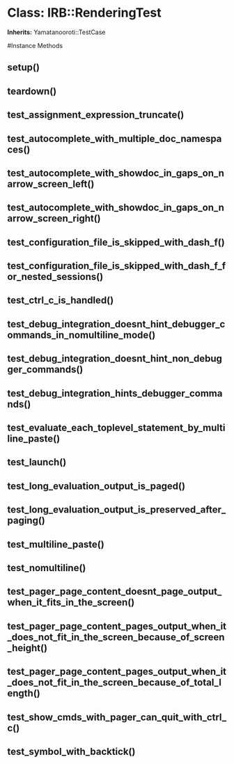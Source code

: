 # Class: IRB::RenderingTest
**Inherits:** Yamatanooroti::TestCase
    




#Instance Methods
## setup() [](#method-i-setup)

## teardown() [](#method-i-teardown)

## test_assignment_expression_truncate() [](#method-i-test_assignment_expression_truncate)

## test_autocomplete_with_multiple_doc_namespaces() [](#method-i-test_autocomplete_with_multiple_doc_namespaces)

## test_autocomplete_with_showdoc_in_gaps_on_narrow_screen_left() [](#method-i-test_autocomplete_with_showdoc_in_gaps_on_narrow_screen_left)

## test_autocomplete_with_showdoc_in_gaps_on_narrow_screen_right() [](#method-i-test_autocomplete_with_showdoc_in_gaps_on_narrow_screen_right)

## test_configuration_file_is_skipped_with_dash_f() [](#method-i-test_configuration_file_is_skipped_with_dash_f)

## test_configuration_file_is_skipped_with_dash_f_for_nested_sessions() [](#method-i-test_configuration_file_is_skipped_with_dash_f_for_nested_sessions)

## test_ctrl_c_is_handled() [](#method-i-test_ctrl_c_is_handled)

## test_debug_integration_doesnt_hint_debugger_commands_in_nomultiline_mode() [](#method-i-test_debug_integration_doesnt_hint_debugger_commands_in_nomultiline_mode)

## test_debug_integration_doesnt_hint_non_debugger_commands() [](#method-i-test_debug_integration_doesnt_hint_non_debugger_commands)

## test_debug_integration_hints_debugger_commands() [](#method-i-test_debug_integration_hints_debugger_commands)

## test_evaluate_each_toplevel_statement_by_multiline_paste() [](#method-i-test_evaluate_each_toplevel_statement_by_multiline_paste)

## test_launch() [](#method-i-test_launch)

## test_long_evaluation_output_is_paged() [](#method-i-test_long_evaluation_output_is_paged)

## test_long_evaluation_output_is_preserved_after_paging() [](#method-i-test_long_evaluation_output_is_preserved_after_paging)

## test_multiline_paste() [](#method-i-test_multiline_paste)

## test_nomultiline() [](#method-i-test_nomultiline)

## test_pager_page_content_doesnt_page_output_when_it_fits_in_the_screen() [](#method-i-test_pager_page_content_doesnt_page_output_when_it_fits_in_the_screen)

## test_pager_page_content_pages_output_when_it_does_not_fit_in_the_screen_because_of_screen_height() [](#method-i-test_pager_page_content_pages_output_when_it_does_not_fit_in_the_screen_because_of_screen_height)

## test_pager_page_content_pages_output_when_it_does_not_fit_in_the_screen_because_of_total_length() [](#method-i-test_pager_page_content_pages_output_when_it_does_not_fit_in_the_screen_because_of_total_length)

## test_show_cmds_with_pager_can_quit_with_ctrl_c() [](#method-i-test_show_cmds_with_pager_can_quit_with_ctrl_c)

## test_symbol_with_backtick() [](#method-i-test_symbol_with_backtick)

